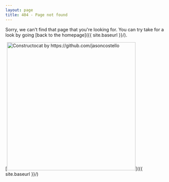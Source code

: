 ```yaml
---
layout: page
title: 404 - Page not found
---
```


Sorry, we can't find that page that you're looking for. You can try take for a look by going [back to the homepage]({{ site.baseurl }}/).


[<img src="{{ site.baseurl }}/_images/19910815.jpg" alt="Constructocat by https://github.com/jasoncostello" style="width: 400px;"/>]({{ site.baseurl }}/)


<!--
[<img src="http://pic.prepics-cdn.com/ppr101064/19910815.jpeg" alt="Constructocat by https://github.com/jasoncostello" style="width: 400px;"/>]({{ site.baseurl }}/)
-->
